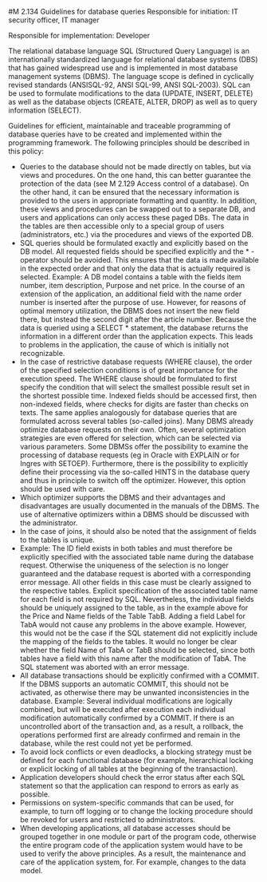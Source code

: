 #M 2.134 Guidelines for database queries
Responsible for initiation: IT security officer, IT manager

Responsible for implementation: Developer

The relational database language SQL (Structured Query Language) is an internationally standardized language for relational database systems (DBS) that has gained widespread use and is implemented in most database management systems (DBMS). The language scope is defined in cyclically revised standards (ANSISQL-92, ANSI SQL-99, ANSI SQL-2003). SQL can be used to formulate modifications to the data (UPDATE, INSERT, DELETE) as well as the database objects (CREATE, ALTER, DROP) as well as to query information (SELECT).

Guidelines for efficient, maintainable and traceable programming of database queries have to be created and implemented within the programming framework. The following principles should be described in this policy:

* Queries to the database should not be made directly on tables, but via views and procedures. On the one hand, this can better guarantee the protection of the data (see M 2.129 Access control of a database). On the other hand, it can be ensured that the necessary information is provided to the users in appropriate formatting and quantity. In addition, these views and procedures can be swapped out to a separate DB, and users and applications can only access these paged DBs. The data in the tables are then accessible only to a special group of users (administrators, etc.) via the procedures and views of the exported DB.
* SQL queries should be formulated exactly and explicitly based on the DB model. All requested fields should be specified explicitly and the * -operator should be avoided. This ensures that the data is made available in the expected order and that only the data that is actually required is selected. Example: A DB model contains a table with the fields item number, item description, Purpose and net price. In the course of an extension of the application, an additional field with the name order number is inserted after the purpose of use. However, for reasons of optimal memory utilization, the DBMS does not insert the new field there, but instead the second digit after the article number. Because the data is queried using a SELECT * statement, the database returns the information in a different order than the application expects. This leads to problems in the application, the cause of which is initially not recognizable.
* In the case of restrictive database requests (WHERE clause), the order of the specified selection conditions is of great importance for the execution speed. The WHERE clause should be formulated to first specify the condition that will select the smallest possible result set in the shortest possible time. Indexed fields should be accessed first, then non-indexed fields, where checks for digits are faster than checks on texts. The same applies analogously for database queries that are formulated across several tables (so-called joins). Many DBMS already optimize database requests on their own. Often, several optimization strategies are even offered for selection, which can be selected via various parameters. Some DBMSs offer the possibility to examine the processing of database requests (eg in Oracle with EXPLAIN or for Ingres with SETOEP). Furthermore, there is the possibility to explicitly define their processing via the so-called HINTS in the database query and thus in principle to switch off the optimizer. However, this option should be used with care.
* Which optimizer supports the DBMS and their advantages and disadvantages are usually documented in the manuals of the DBMS. The use of alternative optimizers within a DBMS should be discussed with the administrator.
* In the case of joins, it should also be noted that the assignment of fields to the tables is unique.
* Example: The ID field exists in both tables and must therefore be explicitly specified with the associated table name during the database request. Otherwise the uniqueness of the selection is no longer guaranteed and the database request is aborted with a corresponding error message. All other fields in this case must be clearly assigned to the respective tables. Explicit specification of the associated table name for each field is not required by SQL. Nevertheless, the individual fields should be uniquely assigned to the table, as in the example above for the Price and Name fields of the Table TabB. Adding a field Label for TabA would not cause any problems in the above example. However, this would not be the case if the SQL statement did not explicitly include the mapping of the fields to the tables. It would no longer be clear whether the field Name of TabA or TabB should be selected, since both tables have a field with this name after the modification of TabA. The SQL statement was aborted with an error message.
* All database transactions should be explicitly confirmed with a COMMIT. If the DBMS supports an automatic COMMIT, this should not be activated, as otherwise there may be unwanted inconsistencies in the database. Example: Several individual modifications are logically combined, but will be executed after execution each individual modification automatically confirmed by a COMMIT. If there is an uncontrolled abort of the transaction and, as a result, a rollback, the operations performed first are already confirmed and remain in the database, while the rest could not yet be performed.
* To avoid lock conflicts or even deadlocks, a blocking strategy must be defined for each functional database (for example, hierarchical locking or explicit locking of all tables at the beginning of the transaction).
* Application developers should check the error status after each SQL statement so that the application can respond to errors as early as possible.
* Permissions on system-specific commands that can be used, for example, to turn off logging or to change the locking procedure should be revoked for users and restricted to administrators.
* When developing applications, all database accesses should be grouped together in one module or part of the program code, otherwise the entire program code of the application system would have to be used to verify the above principles. As a result, the maintenance and care of the application system, for. For example, changes to the data model.




